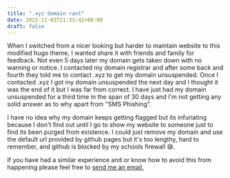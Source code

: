 ```yaml
---
title: ".xyz domain rant"
date: 2022-11-03T21:33:42+08:00
draft: false
---
```

When I switched from a nicer looking but harder to maintain website to this modified hugo theme, I wanted share it with friends and family for feedback. Not even 5 days later my domain gets taken down with no warning or notice. I contacted my domain registrar and after some back and fourth they told me to contact .xyz to get my domain unsuspended. Once I contacted .xyz I got my domain unsuspended the next day and I thought it was the end of it but I was far from correct. I have just had my domain unsuspended for a third time in the span of 30 days and I'm not getting any solid answer as to why apart from "SMS Phishing".

I have no idea why my domain keeps getting flagged but its infuriating because I don't find out until I go to show my website to someone just to find its been purged from existence. I could just remove my domain and use the default url provided by github pages but it's too lengthy, hard to remember, and github is blocked by my schools firewall 😅.

If you have had a similar experience and or know how to avoid this from happening please feel free to <a href="mailto:raidernight920@gmail.com?subject=Possible solution to your domain troubles">send me an email.</a>